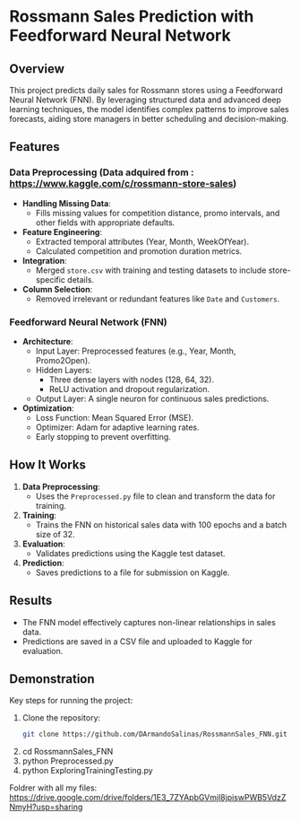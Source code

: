 # Rossmann Sales Prediction with Feedforward Neural Network

## Overview
This project predicts daily sales for Rossmann stores using a Feedforward Neural Network (FNN). By leveraging structured data and advanced deep learning techniques, the model identifies complex patterns to improve sales forecasts, aiding store managers in better scheduling and decision-making.

## Features
### Data Preprocessing (Data adquired from : https://www.kaggle.com/c/rossmann-store-sales)
- **Handling Missing Data**:
  - Fills missing values for competition distance, promo intervals, and other fields with appropriate defaults.
- **Feature Engineering**:
  - Extracted temporal attributes (Year, Month, WeekOfYear).
  - Calculated competition and promotion duration metrics.
- **Integration**:
  - Merged `store.csv` with training and testing datasets to include store-specific details.
- **Column Selection**:
  - Removed irrelevant or redundant features like `Date` and `Customers`.

### Feedforward Neural Network (FNN)
- **Architecture**:
  - Input Layer: Preprocessed features (e.g., Year, Month, Promo2Open).
  - Hidden Layers:
    - Three dense layers with nodes (128, 64, 32).
    - ReLU activation and dropout regularization.
  - Output Layer: A single neuron for continuous sales predictions.
- **Optimization**:
  - Loss Function: Mean Squared Error (MSE).
  - Optimizer: Adam for adaptive learning rates.
  - Early stopping to prevent overfitting.

## How It Works
1. **Data Preprocessing**:
   - Uses the `Preprocessed.py` file to clean and transform the data for training.
2. **Training**:
   - Trains the FNN on historical sales data with 100 epochs and a batch size of 32.
3. **Evaluation**:
   - Validates predictions using the Kaggle test dataset.
4. **Prediction**:
   - Saves predictions to a file for submission on Kaggle.

## Results
- The FNN model effectively captures non-linear relationships in sales data.
- Predictions are saved in a CSV file and uploaded to Kaggle for evaluation.

## Demonstration
Key steps for running the project:
1. Clone the repository:
   ```bash
   git clone https://github.com/DArmandoSalinas/RossmannSales_FNN.git
2. cd RossmannSales_FNN
3. python Preprocessed.py
4. python ExploringTrainingTesting.py

Foldrer with all my files: https://drive.google.com/drive/folders/1E3_7ZYApbGVmjl8jpiswPWB5VdzZNmyH?usp=sharing
